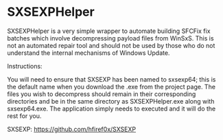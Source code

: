 # SXSEXPHelper
SXSEXPHelper is a very simple wrapper to automate building SFCFix fix batches which involve decompressing payload files from WinSxS. This is not an automated repair tool
and should not be used by those who do not understand the internal mechanisms of Windows Update.

Instructions:

You will need to ensure that SXSEXP has been named to sxsexp64; this is the default name when you download the .exe from the project page. The files you wish to decompress should remain in their corresponding directories and be in the same directory as SXSEXPHelper.exe along with sxsexp64.exe. The application simply needs to executed and it will do the rest for you.

SXSEXP: https://github.com/hfiref0x/SXSEXP
